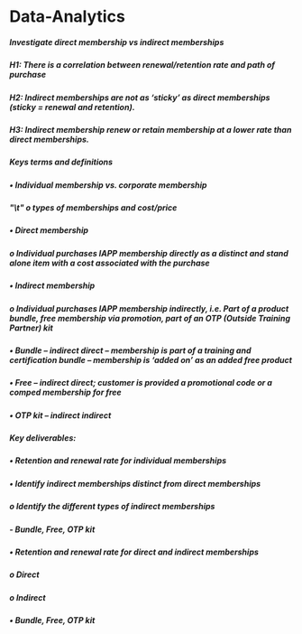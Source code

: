# Data-Analytics

##### Investigate direct membership vs indirect memberships

##### H1: There is a correlation between renewal/retention rate and path of purchase
##### H2: Indirect memberships are not as ‘sticky’ as direct memberships (sticky = renewal and retention). 
##### H3: Indirect membership renew or retain membership at a lower rate than direct memberships.

##### Keys terms and definitions
##### •	Individual membership vs. corporate membership
#####   "\t" o	types of memberships and cost/price
##### •	Direct membership
#####     o	Individual purchases IAPP membership directly as a distinct and stand alone item with a cost associated with the purchase
##### •	Indirect membership
#####  o	Individual purchases IAPP membership indirectly, i.e. Part of a product bundle, free membership via promotion, part of an OTP (Outside Training Partner) kit
##### •	Bundle – indirect direct – membership is part of a training and certification bundle – membership is ‘added on’ as an added free product
##### •	Free – indirect direct; customer is provided a promotional code or a comped membership for free
##### •	OTP kit – indirect indirect

##### Key deliverables:
##### •	Retention and renewal rate for individual memberships 
##### •	Identify indirect memberships distinct from direct memberships
#####  o	Identify the different types of indirect memberships
#####    -	Bundle, Free, OTP kit
##### •	Retention and renewal rate for direct and indirect memberships
#####  o	Direct
#####  o	Indirect
##### • Bundle, Free, OTP kit
